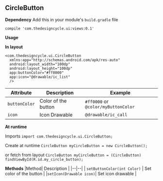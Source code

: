 ## CircleButton

**Dependency**
Add this in your module's `build.gradle` file

    compile 'com.thedesigncycle.ui:views:0.1'


**Usage**

**In layout**

    <com.thedesigncycle.ui.CircleButton
	  xmlns:app="http://schemas.android.com/apk/res-auto"
      android:layout_width="100dp"
      android:layout_height="100dp"
      app:buttonColor="#ff0000"
      app:icon="@drawable/ic_list"
      />



|Attribute|  Description| Example |
|--|--|--|
|      `buttonColor`   | Color of the button |       `#ff0000` or `@color/myButtonColor`
|`icon`| Icon Drawable| `@drawable/ic_call`




**At runtime**

Imports
`import com.thedesigncycle.ui.CircleButton;`

Create at runtime
`CircleButton myCircleButton = new CircleButton();`

or fetch from layout
`CircleButton myCircleButton = (CircleButton) findViewById(R.id.my_circle_button);`

**Methods**
|Method| Description  |
|--|--|
| `setButtonColor(int Color)` | Set color of the button |
|`setIcon(Drawable icon)`| Set icon drawable |

